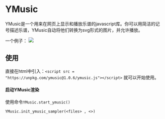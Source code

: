 # YMusic
 
YMusic是一个用来在网页上显示和播放乐谱的javascript库。你可以用简洁的记号描述乐谱，YMusic自动将他们转换为svg形式的图片，并允许播放。


一个例子：
![](./readme_imgs/pic1.png")

## 使用

直接在html中引入：`<script src = "https://unpkg.com/ymusic@1.0.6/ymusic.js"></script>`
就可以开始使用。

#### 启动YMusic渲染
使用命令```YMusic.start_ymusic()```



```YMusic.init_ymusic_sampler(<files> , <>)```

